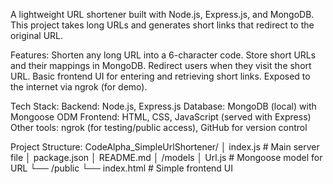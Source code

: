 A lightweight URL shortener built with Node.js, Express.js, and MongoDB.
This project takes long URLs and generates short links that redirect to the original URL.

Features:
Shorten any long URL into a 6-character code.
Store short URLs and their mappings in MongoDB.
Redirect users when they visit the short URL.
Basic frontend UI for entering and retrieving short links.
Exposed to the internet via ngrok (for demo).

Tech Stack:
Backend: Node.js, Express.js
Database: MongoDB (local) with Mongoose ODM
Frontend: HTML, CSS, JavaScript (served with Express)
Other tools: ngrok (for testing/public access), GitHub for version control

Project Structure:
CodeAlpha_SimpleUrlShortener/
│ index.js              # Main server file
│ package.json
│ README.md
│ /models
│    Url.js             # Mongoose model for URL
└── /public
    └── index.html      # Simple frontend UI
